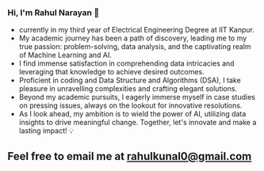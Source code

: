 ### Hi, I'm Rahul Narayan 👋

- currently in my third year of Electrical Engineering Degree at IIT Kanpur. 
- My academic journey has been a path of discovery, leading me to my true passion: problem-solving, data analysis, and the captivating realm of Machine Learning and AI. 
- I find immense satisfaction in comprehending data intricacies and leveraging that knowledge to achieve desired outcomes. 
- Proficient in coding and Data Structure and Algorithms (DSA), I take pleasure in unravelling complexities and crafting elegant solutions. 
- Beyond my academic pursuits, I eagerly immerse myself in case studies on pressing issues, always on the lookout for innovative resolutions. 
- As I look ahead, my ambition is to wield the power of AI, utilizing data insights to drive meaningful change. Together, let's innovate and make a lasting impact! 💡






## Feel free to email me at rahulkunal0@gmail.com

<!--
**rahulnarayaniitk/rahulnarayaniitk** is a ✨ _special_ ✨ repository because its `README.md` (this file) appears on your GitHub profile.

Here are some ideas to get you started:

- 🔭 I’m currently working on ...
- 🌱 I’m currently learning ...
- 👯 I’m looking to collaborate on ...
- 🤔 I’m looking for help with ...
- 💬 Ask me about ...
- 📫 How to reach me: ...
- 😄 Pronouns: ...
- ⚡ Fun fact: ...
-->
